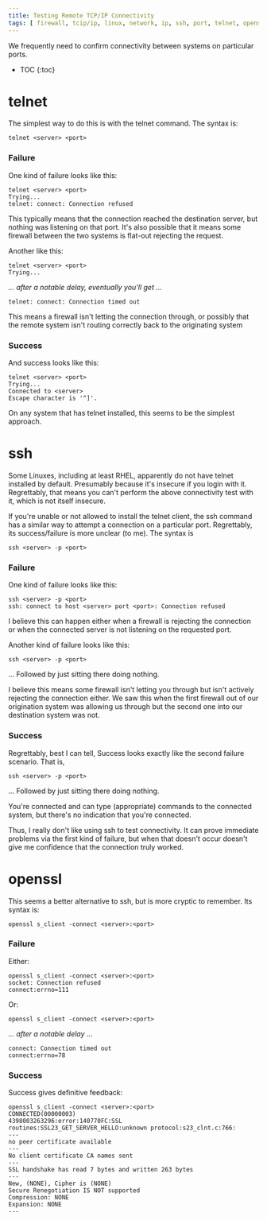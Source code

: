 ```yaml
---
title: Testing Remote TCP/IP Connectivity
tags: [ firewall, tcip/ip, linux, network, ip, ssh, port, telnet, openssl, rhel ]
---
```

We frequently need to confirm connectivity between systems on particular ports.

* TOC
{:toc}

# telnet

The simplest way to do this is with the telnet command. The syntax is:

`telnet <server> <port>`

### Failure

One kind of failure looks like this:
```
telnet <server> <port>  
Trying...  
telnet: connect: Connection refused
```
This typically means that the connection reached the destination server, but nothing was listening on that port. It's also possible that it means some firewall between the two systems is flat-out rejecting the request.

Another like this:
```
telnet <server> <port>  
Trying...
```
_... after a notable delay, eventually you'll get ..._

`telnet: connect: Connection timed out`

This means a firewall isn't letting the connection through, or possibly that the remote system isn't routing correctly back to the originating system

### Success

And success looks like this:
```
telnet <server> <port>  
Trying...  
Connected to <server>  
Escape character is '^]'.
```
On any system that has telnet installed, this seems to be the simplest approach.

# ssh

Some Linuxes, including at least RHEL, apparently do not have telnet installed by default. Presumably because it's insecure if you login with it. Regrettably, that means you can't perform the above connectivity test with it, which is not itself insecure.

If you're unable or not allowed to install the telnet client, the ssh command has a similar way to attempt a connection on a particular port. Regrettably, its success/failure is more unclear (to me). The syntax is

`ssh <server> -p <port>`

### Failure

One kind of failure looks like this:
```
ssh <server> -p <port>  
ssh: connect to host <server> port <port>: Connection refused
```
I believe this can happen either when a firewall is rejecting the connection or when the connected server is not listening on the requested port.

Another kind of failure looks like this:

`ssh <server> -p <port>`

... Followed by just sitting there doing nothing.

I believe this means some firewall isn't letting you through but isn't actively rejecting the connection either. We saw this when the first firewall out of our origination system was allowing us through but the second one into our destination system was not.

### Success

Regrettably, best I can tell, Success looks exactly like the second failure scenario. That is,

`ssh <server> -p <port>`

... Followed by just sitting there doing nothing.

You're connected and can type (appropriate) commands to the connected system, but there's no indication that you're connected.

Thus, I really don't like using ssh to test connectivity. It can prove immediate problems via the first kind of failure, but when that doesn't occur doesn't give me confidence that the connection truly worked.

# openssl

This seems a better alternative to ssh, but is more cryptic to remember. Its syntax is:

`openssl s_client -connect <server>:<port>`

### Failure

Either:
```
openssl s_client -connect <server>:<port>  
socket: Connection refused  
connect:errno=111
```
Or:

`openssl s_client -connect <server>:<port>`

_... after a notable delay ..._
```
connect: Connection timed out  
connect:errno=78
```
### Success

Success gives definitive feedback:
```
openssl s_client -connect <server>:<port>  
CONNECTED(00000003)  
4398003263296:error:140770FC:SSL routines:SSL23_GET_SERVER_HELLO:unknown protocol:s23_clnt.c:766:  
---  
no peer certificate available  
---  
No client certificate CA names sent  
---  
SSL handshake has read 7 bytes and written 263 bytes  
---  
New, (NONE), Cipher is (NONE)  
Secure Renegotiation IS NOT supported  
Compression: NONE  
Expansion: NONE  
---
```
